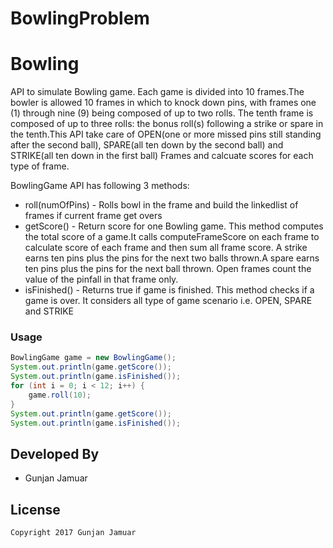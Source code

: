 # BowlingProblem

Bowling
=======

API to simulate Bowling game. Each game is divided into 10 frames.The bowler is allowed 10 frames in which to knock down pins, with frames one (1) through nine (9) being composed of up to two rolls. The tenth frame is composed of up to three rolls: the bonus roll(s) following a strike or spare in the tenth.This API take care of OPEN(one or more missed pins still standing after the second ball), SPARE(all ten down by the second ball) and STRIKE(all ten down in the first ball) Frames and calcuate scores for each type of frame.  

BowlingGame API has following 3 methods:
* roll(numOfPins) - Rolls bowl in the frame and build the linkedlist of frames if current frame get overs
* getScore() - Return score for one Bowling game. This method computes the total score of a game.It calls computeFrameScore on each frame to calculate score of each frame and then sum all frame score. A strike earns ten pins plus the pins for the next two balls thrown.A spare earns ten pins plus the pins for the next ball thrown. Open frames count the value of the pinfall in that frame only.
* isFinished() - Returns true if game is finished. This method checks if a game is over. It considers all type of game scenario i.e. OPEN, SPARE and STRIKE

### Usage
```java
BowlingGame game = new BowlingGame();
System.out.println(game.getScore());
System.out.println(game.isFinished());
for (int i = 0; i < 12; i++) {
	game.roll(10);
} 
System.out.println(game.getScore());
System.out.println(game.isFinished());
```



Developed By
------------
* Gunjan Jamuar


License
-------
    Copyright 2017 Gunjan Jamuar
